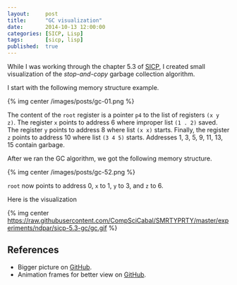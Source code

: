 ```yaml
---
layout:     post
title:      "GC visualization"
date:       2014-10-13 12:00:00
categories: [SICP, Lisp]
tags:       [sicp, lisp]
published:  true
---
```


While I was working through the chapter 5.3 of [SICP][1], I created small visualization of the *stop-and-copy* garbage collection algorithm.

I start with the following memory structure example.

{% img center /images/posts/gc-01.png %}

The content of the `root` register is a pointer `p4` to the list of registers `(x y z)`. The register `x` points to address 6 where improper list `(1 . 2)` saved. The register `y` points to address 8 where list `(x x)` starts. Finally, the register `z` points to address 10 where list `(3 4 5)` starts. Addresses 1, 3, 5, 9, 11, 13, 15 contain garbage.

After we ran the GC algorithm, we got the following memory structure.

{% img center /images/posts/gc-52.png %}

`root` now points to address 0, `x` to 1, `y` to 3, and `z` to 6.

<!-- more -->

Here is the visualization

{% img center https://raw.githubusercontent.com/CompSciCabal/SMRTYPRTY/master/experiments/ndpar/sicp-5.3-gc/gc.gif %}


## References

- Bigger picture on [GitHub](https://raw.githubusercontent.com/CompSciCabal/SMRTYPRTY/master/experiments/ndpar/sicp-5.3-gc/gc.gif).
- Animation frames for better view on [GitHub](https://github.com/CompSciCabal/SMRTYPRTY/tree/master/experiments/ndpar/sicp-5.3-gc).


[1]: http://mitpress.mit.edu/sicp/full-text/book/book-Z-H-33.html#%_sec_5.3.2
